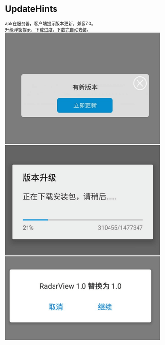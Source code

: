 # UpdateHints
apk在服务器，客户端提示版本更新，兼容7.0。 <br> 
  升级弹窗提示，下载进度，下载完自动安装。
![](https://github.com/Glorylan/UpdateHints/blob/master/1.png)
![](https://github.com/Glorylan/UpdateHints/blob/master/2.png)
![](https://github.com/Glorylan/UpdateHints/blob/master/3.png)
